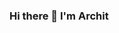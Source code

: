 ### Hi there 👋 I'm Archit

<!--
**orcheat/orcheat** is a ✨ _special_ ✨ repository because its `README.md` (this file) appears on your GitHub profile.

Here are some ideas to get you started:

- 🎓 I am currently in 3rd year, B.Tech in Information Technology from IEM,Kolkata.
- 👨‍💻 I’m a full stack web developer.
- 😄 Pronouns: He/Him
-->
